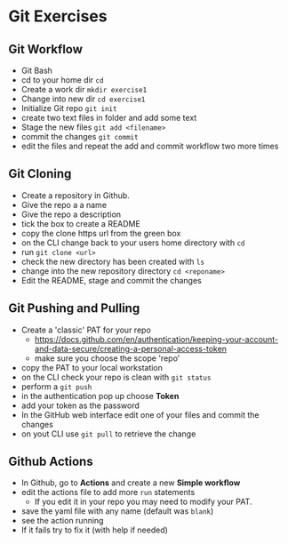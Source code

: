 # Git Exercises

## Git Workflow

- Git Bash
- cd to your home dir `cd`
- Create a work dir  `mkdir exercise1`
- Change into new dir `cd exercise1`
- Initialize Git repo `git init`
- create two text files in folder and add some text
- Stage the new files `git add <filename>`
- commit the changes `git commit`
- edit the files and repeat the add and commit workflow two more times

## Git Cloning

- Create a repository in Github.
- Give the repo a a name
- Give the repo a description
- tick the box to create a README
- copy the clone https url from the green box
- on the CLI change back to your users home directory with `cd`
- run `git clone <url>`
- check the new directory has been created with `ls`
- change into the new repository directory `cd <reponame>`
- Edit the README, stage and commit the changes

## Git Pushing and Pulling

- Create a 'classic' PAT for your repo 
  - <https://docs.github.com/en/authentication/keeping-your-account-and-data-secure/creating-a-personal-access-token>
  - make sure you choose the scope 'repo'
- copy the PAT to your local workstation
- on the CLI check your repo is clean with `git status`
- perform a `git push`
- in the authentication pop up choose **Token**
- add your token as the password
- In the GitHub web interface edit one of your files and commit the changes
- on yout CLI use `git pull` to retrieve the change

## Github Actions

- In Github, go to **Actions** and create a new **Simple workflow**
- edit the actions file to add more `run` statements
  - If you edit it in your repo you may need to modify your PAT.
- save the yaml file with any name (default was `blank`)
- see the action running
- If it fails try to fix it (with help if needed)